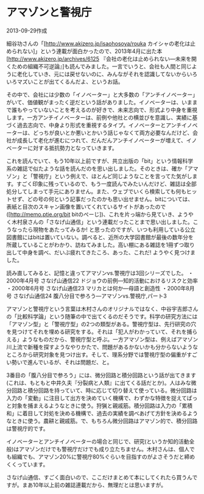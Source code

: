 # アマゾンと警視庁

2013-09-29作成

細谷功さんの「[http://www.akizero.jp/isaohosoya/rouka カイシャの老化は止められない]」という連載が面白かったので、2013年4月に出た本[http://www.akizero.jp/archives/6125 『会社の老化は止められない―未来を開くための組織不可逆論』]も読んでみました。一言でいうと、会社も人間と同じように老化していき、元には戻せないのに、みんながそれを認識してないからいろいろマズいことが出てくるんだよ、というお話。

その中で、会社には少数の「イノベーター」と大多数の「アンチイノベーター」がいて、価値観がまったく逆だという話がありました。イノベーターは、いままで誰もやっていないことを考えるのが好きで、未来志向で、形式より中身を重視します。一方アンチイノベーターは、前例や他社との横並びを意識し、実績に基づく過去志向で、中身より形式を重視するタイプ。イノベーターとアンチイノベーターは、どっちが良いとか悪いとかいう話じゃなくて両方必要なんだけど、会社が成長して老化が進むにつれて、だんだんアンチイノベーターが増えて、イノベーターに対する抵抗勢力となっていきます。

これを読んでいて、もう10年以上前ですが、共立出版の「bit」という情報科学系の雑誌で似たような話を読んだのを思い出しました。そのときは、確か「アマゾン」と「警視庁」という例えで、ほとんど同じようなことを言ってた気がします。すごく印象に残っているので、もう一度読んでみたいんだけど、雑誌は全部処分してしまって手元にありません。また、ウェブでいくら検索しても何もヒットせず、どの号の何という記事だったのかも思い出せません。bitについては、表紙と目次のスキャン画像を置いてくれているサイトがあったので([http://memo.ptie.org/bit bitのぺーじ])、これを片っ端から見ていき、ようやく木村泉さんの「さなげ山通信」という連載だったことまで思い出しました。こうなったら現物をあたってみるか! と思ったのですが、いつも利用している公立図書館にはbitは置いていない。調べると、近所の大学図書館が最後の数年分を所蔵していることがわかり、訪ねてみました。高い棚にある雑誌を1冊ずつ取り出して中身を調べ、だいぶ疲れてきたころ、あった、これだ! ようやく見つけました。

読み直してみると、記憶と違ってアマゾンvs.警視庁は3回シリーズでした。
・2000年4月号 さなげ山通信22 ドジョウの前例―知的活動におけるリスクと効率
・2000年6月号 さなげ山通信23 マリカとは何か―母語と創造性
・2000年8月号 さなげ山通信24 腹八分目で参ろう―アマゾンvs.警視庁,パート3

アマゾンと警視庁という言葉は木村さんのオリジナルではなく、中谷宇吉郎さんの「比較科学論」という随筆の中で出てくるのだそうです。科学の研究方法には「アマゾン型」と「警視庁型」の2つの類型がある。警視庁型は、先行研究の穴を見つけてそれを埋める研究をする。それは「犯人がわかっていて、それを捕らえる」ようなものだから、警視庁型と呼ぶ。一方アマゾン型は、例えばアマゾン川上流で新種を探すようなやりかたで、問題があるかないかも分からないようなところから研究対象を見つけ出す。そして、理系分野では警視庁型の偏重がすごい勢いで進んでいるが、それは問題だ、と。

3番目の「腹八分目で参ろう」には、微分回路と積分回路という話が出てきます(これは、もともと中井久夫『分裂病と人類』に出てくる話だとか)。人はみな微分回路と積分回路を持っていて、時に応じて切り替えて使っている。微分回路は入力の「変動」に注目して出方を決めていく機構で、わずかな特徴を捉えてぱっと対象を捕まえるようなときに使う。狩猟と親戚筋。積分回路は入力の「累積和」に着目して対処を決める機構で、過去の実績を調べあげて方針を決めるようなときに使う。農耕と親戚筋。で、もちろん微分回路はアマゾン的で、積分回路は警視庁的です。

イノベーターとアンチイノベーターの場合と同じで、研究(というか知的活動全般)はアマゾンだけでも警視庁だけでも成り立たちません。木村さんは、個人でも組織でも、アマゾン20%に警視庁80%ぐらいを目指すのがよさそうだと締めくくっています。

さなげ山通信、すごく面白いので、ここだけまとめて本にしてくれたら買うんですが。まあ10年以上前の雑誌連載だから、無理だとは思いますが。
